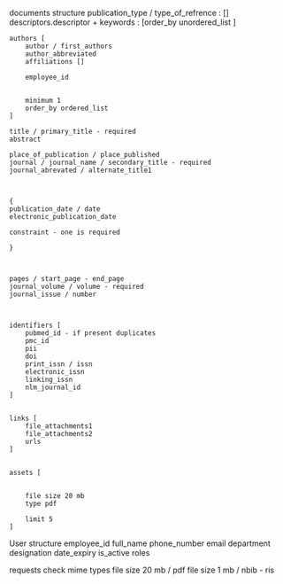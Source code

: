 documents structure
    publication_type / type_of_refrence : []
    descriptors.descriptor + keywords : [order_by unordered_list ]


    authors [
        author / first_authors 
        author_abbreviated
        affiliations []

        employee_id 


        minimum 1
        order_by ordered_list
    ]

    title / primary_title - required
    abstract 

    place_of_publication / place_published
    journal / journal_name / secondary_title - required
    journal_abrevated / alternate_title1



    {
    publication_date / date
    electronic_publication_date

    constraint - one is required

    }



    pages / start_page - end_page
    journal_volume / volume - required
    journal_issue / number 



    identifiers [
        pubmed_id - if present duplicates
        pmc_id 
        pii
        doi 
        print_issn / issn 
        electronic_issn 
        linking_issn
        nlm_journal_id
    ]


    links [
        file_attachments1
        file_attachments2
        urls
    ]


    assets [


        file size 20 mb
        type pdf

        limit 5
    ]


User structure
    employee_id
    full_name
    phone_number
    email
    department
    designation
    date_expiry
    is_active
    roles





requests
    check mime types 
    file size 20 mb  / pdf
    file size 1 mb  / nbib - ris 
    

